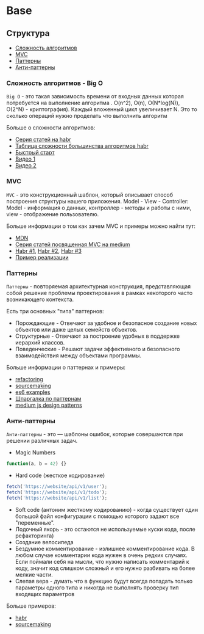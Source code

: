 # Base

## Структура

- [Сложность алгоритмов](#bigo)
- [MVC](#mvc)
- [Паттерны](#паттерны)
- [Анти-паттерны](#анти-паттерны)

### Сложность алгоритмов - Big O

`Big O` - это такая зависимость времени от входных данных которая потребуется на выполнение алгоритма . O(n^2), O(n), O(N*log(N)), O(2^N) - криптография). Каждый вложенный цикл увеличивает N. Это то сколько операций нужно проделать что выполнить алгоритм

Больше о сложности алгоритмов:

- [Серия статей на habr][bigo-habr-series]
- [Таблица сложности большинства алгоритмов habr][bigo-habr-table]
- [Быстрый старт][bigo-habr-base]
- [Видео 1][bigo-video1]
- [Видео 2][bigo-video2]

[bigo-habr-series]: https://habr.com/ru/post/196560/
[bigo-habr-table]: https://habr.com/ru/post/188010/
[bigo-habr-base]:https://habr.com/ru/post/104219/
[bigo-video1]: https://www.youtube.com/watch?v=eJRg4qr7qAo
[bigo-video2]: https://www.youtube.com/watch?v=M3ghq2E9tPw

### MVC

`MVC` - это конструкционный шаблон, который описывает способ построения структуры нашего приложения. Model - View - Controller: Model - информация о данных, контроллер - методы и работы с ними, view - отображение пользователю.

Больше информации о том как зачем MVC и примеры можно найти тут:

- [MDN][mvc-mdn]
- [Серия статей посвященная MVC на medium][mvc-medium]
- [Habr #1][mvc-habr-example], [Habr #2][mvc-habr-one], [Habr #3][mvc-habr-two]
- [Пример реализации][mvc-example]

[mvc-mdn]: https://developer.mozilla.org/en-US/docs/Web/Apps/Fundamentals/Modern_web_app_architecture/MVC_architecture
[mvc-medium]: https://medium.com/@patrickackerman/classic-front-end-mvc-with-vanilla-javascript-7eee550bc702
[mvc-example]: https://alexatnet.com/model-view-controller-mvc-in-javascript_ru/
[mvc-habr-one]: https://habr.com/ru/post/321050/
[mvc-habr-two]: https://habr.com/ru/post/322700/
[mvc-habr-example]: https://habr.com/ru/company/ruvds/blog/333856/

### Паттерны

`Паттерны` - повторяемая архитектурная конструкция, представляющая собой решение проблемы проектирования в рамках некоторого часто возникающего контекста.

Есть три основных "типа" паттернов:

- Порождающие - Отвечают за удобное и безопасное создание новых объектов или даже целых семейств объектов.
- Структурные - Отвечают за построение удобных в поддержке иерархий классов.
- Поведенческие - Решают задачи эффективного и безопасного взаимодействия между объектами программы.

Больше информации о паттернах и примеры:

- [refactoring][patterns-catalog-refactoring]
- [sourcemaking][patterns-catalog-sourcemaking]
- [es6 examples][patterns-es6]
- [Шпаргалка по паттернам][patterns-habr-note]
- [medium js design patterns][patterns-medium-js]

[patterns-catalog-refactoring]: https://refactoring.guru/ru/design-patterns/catalog
[patterns-catalog-sourcemaking]: https://sourcemaking.com/design_patterns
[patterns-medium-js]: https://medium.com/beginners-guide-to-mobile-web-development/javascript-design-patterns-25f0faaaa15
[patterns-es6]: http://loredanacirstea.github.io/es6-design-patterns/
[patterns-habr-note]: https://habr.com/ru/post/210288/

### Анти-паттерны

`Анти-паттерны` - это — шаблоны ошибок, которые совершаются при решении различных задач.

- Magic Numbers

```javascript
function(a, b = 42) {}
```

- Hard code (жесткое кодирование)

```javascript
fetch('https://website/api/v1/user');
fetch('https://website/api/v1/todo');
fetch('https://website/api/v1/list');
```

- Soft code (антоним жесткому кодированию) - когда существует один большой файл конфигурации с помощью которого задают все "переменные".
- Лодочный якорь - это остаются не используемые куски кода, после рефакторинга)
- Создание велосипеда
- Бездумное комментирование - излишнее комментирование кода. В любом случае комментарии кода нужен в очень редких случаях. Если поймали себя на мысли, что нужно написать комментарий к коду, значит код слишком сложный и его нужно разбивать на более мелкие части.
- Слепая вера - думать что в функцию будут всегда попадать только параметры одного типа и никогда не выполнять проверку тип входящих параметров

Больше примеров:

- [habr][antipatterns-habr]
- [sourcemaking][antipatterns-sourcemaking]

[antipatterns-sourcemaking]: https://sourcemaking.com/antipatterns
[antipatterns-habr]: https://habr.com/ru/post/59005/